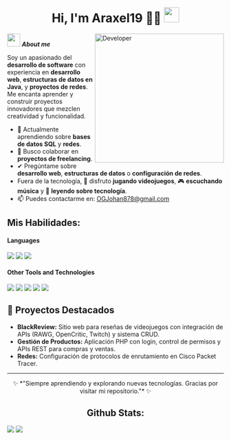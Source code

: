 <h1 align="center"><b>Hi, I'm Araxel19 👨‍💻</b> <img src="https://media.giphy.com/media/hvRJCLFzcasrR4ia7z/giphy.gif" width="35"></h1>

<!-- Imagen a la derecha -->
<img align="right" width=300px alt="Developer" src="https://media.giphy.com/media/l3q2K5juRb8rLfzZC/giphy.gif" />

<!-- Descripción -->
<img src="https://media.giphy.com/media/ObNTw8Uzwy6KQ/giphy.gif" width="30px">&nbsp;***About me***

Soy un apasionado del **desarrollo de software** con experiencia en **desarrollo web**, **estructuras de datos en Java**, y **proyectos de redes**. Me encanta aprender y construir proyectos innovadores que mezclen creatividad y funcionalidad.
- 🌱 Actualmente aprendiendo sobre **bases de datos SQL** y **redes**.
- 👯 Busco colaborar en **proyectos de freelancing**.
- ✔ Pregúntame sobre **desarrollo web**, **estructuras de datos** o **configuración de redes**.
- Fuera de la tecnología, 💜 disfruto **jugando videojuegos**, 🎮 **escuchando música** y 📖 **leyendo sobre tecnología**.
- 📫 Puedes contactarme en: [OGJohan878@gmail.com](mailto:OGJohan878@gmail.com)

## Mis Habilidades: 

<h4> Languages </h4>
<span> 
  <img src="https://img.shields.io/badge/Java-ED8B00?style=for-the-badge&logo=java&logoColor=white">
  <img src="https://img.shields.io/badge/PHP-777BB4?style=for-the-badge&logo=php&logoColor=white">
  <img src="https://img.shields.io/badge/SQL-003B57?style=for-the-badge&logo=postgresql&logoColor=white">
</span>

<h4> Other Tools and Technologies </h4>
<span>
  <img src="https://img.shields.io/badge/NetBeans-1B6AC6?style=for-the-badge&logo=apache-netbeans-ide&logoColor=white">
  <img src="https://img.shields.io/badge/XAMPP-FB7A24?style=for-the-badge&logo=xampp&logoColor=white">
  <img src="https://img.shields.io/badge/Git-F05032?style=for-the-badge&logo=git&logoColor=white">
  <img src="https://img.shields.io/badge/MySQL-4479A1?style=for-the-badge&logo=mysql&logoColor=white">
  <img src="https://img.shields.io/badge/Linux-FCC624?style=for-the-badge&logo=linux&logoColor=black">
</span>

## 📂 Proyectos Destacados

- **BlackReview:** Sitio web para reseñas de videojuegos con integración de APIs (RAWG, OpenCritic, Twitch) y sistema CRUD.
- **Gestión de Productos:** Aplicación PHP con login, control de permisos y APIs REST para compras y ventas.
- **Redes:** Configuración de protocolos de enrutamiento en Cisco Packet Tracer.

---

<div align="center">
  ✨ *"Siempre aprendiendo y explorando nuevas tecnologías. Gracias por visitar mi repositorio."* ✨
</div>

<h2 align="center">Github Stats:</h2> 

[![](https://github-readme-stats.vercel.app/api?username=Araxel19&show_icons=true&theme=tokyonight&hide_border=true&locale=en)](https://github.com/Araxel19)
[![](https://github-readme-streak-stats.herokuapp.com/?user=Araxel19&theme=material-palenight)](https://github.com/Araxel19)
